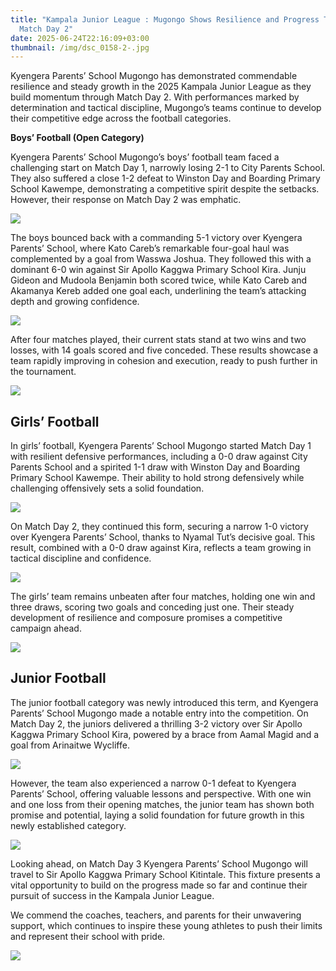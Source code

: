 ```yaml
---
title: "Kampala Junior League : Mugongo Shows Resilience and Progress Through
  Match Day 2"
date: 2025-06-24T22:16:09+03:00
thumbnail: /img/dsc_0158-2-.jpg
---
```

Kyengera Parents’ School Mugongo has demonstrated commendable resilience and steady growth in the 2025 Kampala Junior League as they build momentum through Match Day 2. With performances marked by determination and tactical discipline, Mugongo’s teams continue to develop their competitive edge across the football categories.

**Boys’ Football (Open Category)** 

Kyengera Parents’ School Mugongo’s boys’ football team faced a challenging start on Match Day 1, narrowly losing 2-1 to City Parents School. They also suffered a close 1-2 defeat to Winston Day and Boarding Primary School Kawempe, demonstrating a competitive spirit despite the setbacks. However, their response on Match Day 2 was emphatic.

![](/img/dsc_0198.jpg)

The boys bounced back with a commanding 5-1 victory over Kyengera Parents’ School, where Kato Careb’s remarkable four-goal haul was complemented by a goal from Wasswa Joshua. They followed this with a dominant 6-0 win against Sir Apollo Kaggwa Primary School Kira. Junju Gideon and Mudoola Benjamin both scored twice, while Kato Careb and Akamanya Kereb added one goal each, underlining the team’s attacking depth and growing confidence.

![](/img/dsc_0643.jpg)

After four matches played, their current stats stand at two wins and two losses, with 14 goals scored and five conceded. These results showcase a team rapidly improving in cohesion and execution, ready to push further in the tournament.

![](/img/1.png)

## Girls’ Football

In girls’ football, Kyengera Parents’ School Mugongo started Match Day 1 with resilient defensive performances, including a 0-0 draw against City Parents School and a spirited 1-1 draw with Winston Day and Boarding Primary School Kawempe. Their ability to hold strong defensively while challenging offensively sets a solid foundation.

![](/img/dsc_0225-2-.jpg)

On Match Day 2, they continued this form, securing a narrow 1-0 victory over Kyengera Parents’ School, thanks to Nyamal Tut’s decisive goal. This result, combined with a 0-0 draw against Kira, reflects a team growing in tactical discipline and confidence.

![](/img/dsc_0248.jpg)

The girls’ team remains unbeaten after four matches, holding one win and three draws, scoring two goals and conceding just one. Their steady development of resilience and composure promises a competitive campaign ahead.

![](/img/2.png)

## Junior Football

The junior football category was newly introduced this term, and Kyengera Parents’ School Mugongo made a notable entry into the competition. On Match Day 2, the juniors delivered a thrilling 3-2 victory over Sir Apollo Kaggwa Primary School Kira, powered by a brace from Aamal Magid and a goal from Arinaitwe Wycliffe.

![](/img/dsc_0101.jpg)

However, the team also experienced a narrow 0-1 defeat to Kyengera Parents’ School, offering valuable lessons and perspective. With one win and one loss from their opening matches, the junior team has shown both promise and potential, laying a solid foundation for future growth in this newly established category.

![](/img/3.png)

Looking ahead, on Match Day 3 Kyengera Parents’ School Mugongo will travel to Sir Apollo Kaggwa Primary School Kitintale. This fixture presents a vital opportunity to build on the progress made so far and continue their pursuit of success in the Kampala Junior League.

We commend the coaches, teachers, and parents for their unwavering support, which continues to inspire these young athletes to push their limits and represent their school with pride.

![](/img/dsc_0089.jpg)

